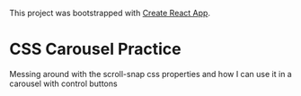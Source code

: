 This project was bootstrapped with [Create React App](https://github.com/facebook/create-react-app).

# CSS Carousel Practice

Messing around with the scroll-snap css properties and how I can use it in a carousel with control buttons
